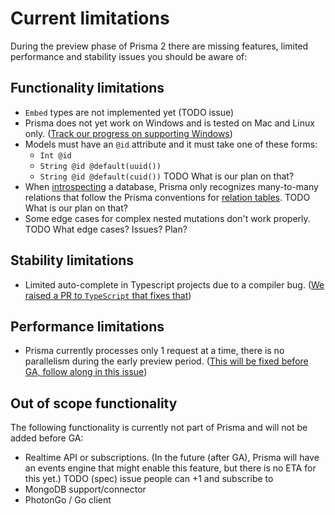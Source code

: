 # Current limitations

During the preview phase of Prisma 2 there are missing features, limited performance and stability issues you should be aware of:

## Functionality limitations

- `Embed` types are not implemented yet (TODO issue) 
- Prisma does not yet work on Windows and is tested on Mac and Linux only. ([Track our progress on supporting Windows](https://github.com/prisma/prisma2/issues/4))
- Models must have an `@id` attribute and it must take one of these forms:
    - `Int @id`
    - `String @id @default(uuid())`
    - `String @id @default(cuid())`
    TODO What is our plan on that?
- When [introspecting](./introspection.md) a database, Prisma only recognizes many-to-many relations that follow the Prisma conventions for [relation tables](https://github.com/prisma/prisma2/blob/master/docs/relations.md#mn). TODO What is our plan on that?
- Some edge cases for complex nested mutations don't work properly. TODO What edge cases? Issues? Plan?

## Stability limitations

- Limited auto-complete in Typescript projects due to a compiler bug. ([We raised a PR to `TypeScript` that fixes that](https://github.com/microsoft/TypeScript/pull/32100))

## Performance limitations

- Prisma currently processes only 1 request at a time, there is no parallelism during the early preview period. ([This will be fixed before GA, follow along in this issue](https://github.com/prisma/prisma2/issues/420))

## Out of scope functionality

The following functionality is currently not part of Prisma and will not be added before GA:

- Realtime API or subscriptions. (In the future (after GA), Prisma will have an events engine that might enable this feature, but there is no ETA for this yet.) TODO (spec) issue people can +1 and subscribe to
- MongoDB support/connector
- PhotonGo / Go client
